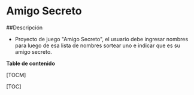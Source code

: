 # Amigo Secreto
##Descripción
- Proyecto de juego "Amigo Secreto", el usuario debe ingresar nombres para luego de esa lista de nombres sortear uno e indicar que es su amigo secreto.

**Table de contenido**

[TOCM]

[TOC]
